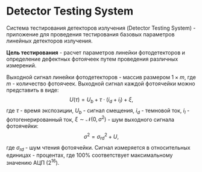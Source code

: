 # Detector Testing System
Система тестирования детекторов излучения (Detector Testing System) - приложение для проведения тестирования базовых параметров линейных детекторов излучения.

**Цель тестирования** - расчет параметров линейки фотодетекторов и определение дефектных фотоячеек путем проведения различных измерений.

Выходной сигнал линейки фотодетекторов - массив размером $1 \times m$, где $m$ - количество фотоячеек. Выходной сигнал каждой фотоячейки можно представить в виде: $$U(\tau) = U_{b} + \tau \cdot (i_{d} + i_{l}) + \xi,$$ где $\tau$ - время экспозиции, $U_{b}$ - сигнал смещения, $i_{d}$ - темновой ток, $i_{l}$ - фотогенерированный ток, $\xi \sim \mathcal{N}(0, \sigma^2)$ - шум выходного сигнала фотоячейки: $$\sigma^2 = \sigma_{rd}^2 + U,$$где $\sigma_{rd}$ - шум чтения фотоячейки. Сигнал измеряется в относительных единицах - процентах, где $100\%$ соответствует максимальному значению АЦП ($2^{16}$).
